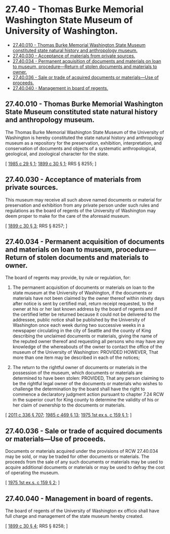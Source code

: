 # 27.40 - Thomas Burke Memorial Washington State Museum of University of Washington.
* [27.40.010 - Thomas Burke Memorial Washington State Museum constituted state natural history and anthropology museum.](#2740010---thomas-burke-memorial-washington-state-museum-constituted-state-natural-history-and-anthropology-museum)
* [27.40.030 - Acceptance of materials from private sources.](#2740030---acceptance-of-materials-from-private-sources)
* [27.40.034 - Permanent acquisition of documents and materials on loan to museum, procedure—Return of stolen documents and materials to owner.](#2740034---permanent-acquisition-of-documents-and-materials-on-loan-to-museum-procedurereturn-of-stolen-documents-and-materials-to-owner)
* [27.40.036 - Sale or trade of acquired documents or materials—Use of proceeds.](#2740036---sale-or-trade-of-acquired-documents-or-materialsuse-of-proceeds)
* [27.40.040 - Management in board of regents.](#2740040---management-in-board-of-regents)
## 27.40.010 - Thomas Burke Memorial Washington State Museum constituted state natural history and anthropology museum.
The Thomas Burke Memorial Washington State Museum of the University of Washington is hereby constituted the state natural history and anthropology museum as a repository for the preservation, exhibition, interpretation, and conservation of documents and objects of a systematic anthropological, geological, and zoological character for the state.

\[ [1985 c 29 § 1](http://leg.wa.gov/CodeReviser/documents/sessionlaw/1985c29.pdf?cite=1985%20c%2029%20§%201); [1899 c 30 § 1](http://leg.wa.gov/CodeReviser/documents/sessionlaw/1899c30.pdf?cite=1899%20c%2030%20§%201); RRS § 8255; \]

## 27.40.030 - Acceptance of materials from private sources.
This museum may receive all such above named documents or material for preservation and exhibition from any private person under such rules and regulations as the board of regents of the University of Washington may deem proper to make for the care of the aforesaid museum.

\[ [1899 c 30 § 3](http://leg.wa.gov/CodeReviser/documents/sessionlaw/1899c30.pdf?cite=1899%20c%2030%20§%203); RRS § 8257; \]

## 27.40.034 - Permanent acquisition of documents and materials on loan to museum, procedure—Return of stolen documents and materials to owner.
The board of regents may provide, by rule or regulation, for:

1. The permanent acquisition of documents or materials on loan to the state museum at the University of Washington, if the documents or materials have not been claimed by the owner thereof within ninety days after notice is sent by certified mail, return receipt requested, to the owner at his or her last known address by the board of regents and if the certified letter be returned because it could not be delivered to the addressee, public notice shall be published by the University of Washington once each week during two successive weeks in a newspaper circulating in the city of Seattle and the county of King describing the unclaimed documents or materials, giving the name of the reputed owner thereof and requesting all persons who may have any knowledge of the whereabouts of the owner to contact the office of the museum of the University of Washington: PROVIDED HOWEVER, That more than one item may be described in each of the notices;

2. The return to the rightful owner of documents or materials in the possession of the museum, which documents or materials are determined to have been stolen: PROVIDED, That any person claiming to be the rightful legal owner of the documents or materials who wishes to challenge the determination by the board shall have the right to commence a declaratory judgment action pursuant to chapter 7.24 RCW in the superior court for King county to determine the validity of his or her claim of ownership to the documents or materials.

\[ [2011 c 336 § 707](http://lawfilesext.leg.wa.gov/biennium/2011-12/Pdf/Bills/Session%20Laws/Senate/5045.SL.pdf?cite=2011%20c%20336%20§%20707); [1985 c 469 § 13](http://leg.wa.gov/CodeReviser/documents/sessionlaw/1985c469.pdf?cite=1985%20c%20469%20§%2013); [1975 1st ex.s. c 159 § 1](http://leg.wa.gov/CodeReviser/documents/sessionlaw/1975ex1c159.pdf?cite=1975%201st%20ex.s.%20c%20159%20§%201); \]

## 27.40.036 - Sale or trade of acquired documents or materials—Use of proceeds.
Documents or materials acquired under the provisions of RCW 27.40.034 may be sold, or may be traded for other documents or materials. The proceeds from the sale of any such documents or materials may be used to acquire additional documents or materials or may be used to defray the cost of operating the museum.

\[ [1975 1st ex.s. c 159 § 2](http://leg.wa.gov/CodeReviser/documents/sessionlaw/1975ex1c159.pdf?cite=1975%201st%20ex.s.%20c%20159%20§%202); \]

## 27.40.040 - Management in board of regents.
The board of regents of the University of Washington ex officio shall have full charge and management of the state museum hereby created.

\[ [1899 c 30 § 4](http://leg.wa.gov/CodeReviser/documents/sessionlaw/1899c30.pdf?cite=1899%20c%2030%20§%204); RRS § 8258; \]

